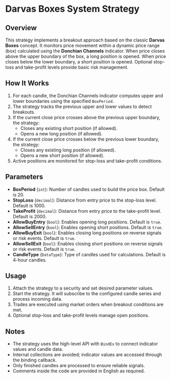 # Darvas Boxes System Strategy

## Overview

This strategy implements a breakout approach based on the classic **Darvas Boxes** concept. It monitors price movement within a dynamic price range (box) calculated using the **Donchian Channels** indicator. When price closes above the upper boundary of the box, a long position is opened. When price closes below the lower boundary, a short position is opened. Optional stop-loss and take-profit levels provide basic risk management.

## How It Works

1. For each candle, the Donchian Channels indicator computes upper and lower boundaries using the specified `BoxPeriod`.
2. The strategy tracks the previous upper and lower values to detect breakouts.
3. If the current close price crosses above the previous upper boundary, the strategy:
   - Closes any existing short position (if allowed).
   - Opens a new long position (if allowed).
4. If the current close price crosses below the previous lower boundary, the strategy:
   - Closes any existing long position (if allowed).
   - Opens a new short position (if allowed).
5. Active positions are monitored for stop-loss and take-profit conditions.

## Parameters

- **BoxPeriod** (`int`): Number of candles used to build the price box. Default is 20.
- **StopLoss** (`decimal`): Distance from entry price to the stop-loss level. Default is 1000.
- **TakeProfit** (`decimal`): Distance from entry price to the take-profit level. Default is 2000.
- **AllowBuyEntry** (`bool`): Enables opening long positions. Default is `true`.
- **AllowSellEntry** (`bool`): Enables opening short positions. Default is `true`.
- **AllowBuyExit** (`bool`): Enables closing long positions on reverse signals or risk events. Default is `true`.
- **AllowSellExit** (`bool`): Enables closing short positions on reverse signals or risk events. Default is `true`.
- **CandleType** (`DataType`): Type of candles used for calculations. Default is 4-hour candles.

## Usage

1. Attach the strategy to a security and set desired parameter values.
2. Start the strategy. It will subscribe to the configured candle series and process incoming data.
3. Trades are executed using market orders when breakout conditions are met.
4. Optional stop-loss and take-profit levels manage open positions.

## Notes

- The strategy uses the high-level API with `BindEx` to connect indicator values and candle data.
- Internal collections are avoided; indicator values are accessed through the binding callback.
- Only finished candles are processed to ensure reliable signals.
- Comments inside the code are provided in English as required.

